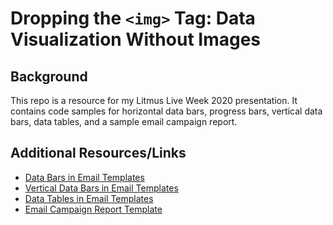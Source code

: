 # Dropping the `<img>` Tag: Data Visualization Without Images

## Background

This repo is a resource for my Litmus Live Week 2020 presentation. It contains code samples for horizontal data bars, progress bars, vertical data bars, data tables, and a sample email campaign report.

## Additional Resources/Links

* [Data Bars in Email Templates](https://github.com/bdjang/data-bars-email-templates)
* [Vertical Data Bars in Email Templates](https://github.com/bdjang/vertical-bars-email-templates)
* [Data Tables in Email Templates](https://github.com/bdjang/data-email-templates)
* [Email Campaign Report Template](https://github.com/bdjang/email-campaign-report)